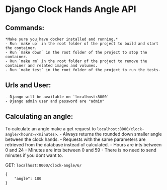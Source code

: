 # Django Clock Hands Angle API

## Commands:
    *Make sure you have docker installed and running.*
    - Run `make up` in the root folder of the project to build and start the container.
    - Run `make down` in the root folder of the project to stop the container.
    - Run `make rm` in the root folder of the project to remove the container and related images and volumes.
    - Run `make test` in the root folder of the project to run the tests.

## Urls and User:
    - Django will be available on `localhost:8000`
    - Django admin user and password are "admin"

## Calculating an angle:
To calculate an angle make a get request to `localhost:8000/clock-angle/<hours>/<minutes>`.
    - Always returns the rounded down smaller angle between the clock hands.
    - Requests with the same parameters are retrieved from the database instead of calculated.
    - Hours are ints between 0 and 24
    - Minutes are ints between 0 and 59
    - There is no need to send minutes if you dont want to.


GET: `localhost:8000/clock-angle/6/`
```
{
    "angle": 180
}
```
